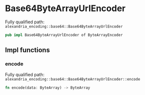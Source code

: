 # Base64ByteArrayUrlEncoder

Fully qualified path: `alexandria_encoding::base64::Base64ByteArrayUrlEncoder`

```rust
pub impl Base64ByteArrayUrlEncoder of ByteArrayEncoder
```

## Impl functions

### encode

Fully qualified path: `alexandria_encoding::base64::Base64ByteArrayUrlEncoder::encode`

```rust
fn encode(data: ByteArray) -> ByteArray
```

